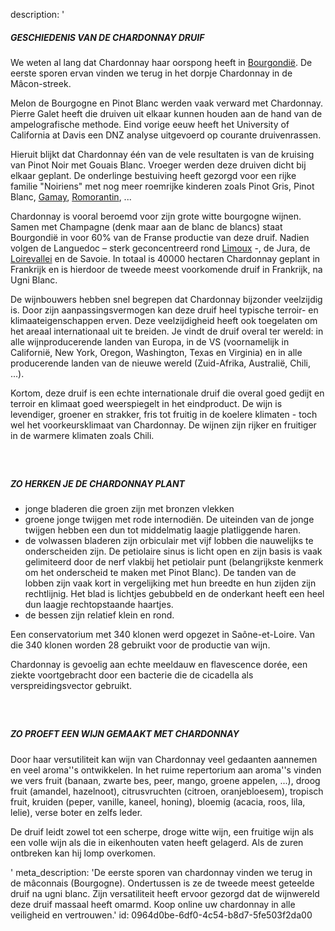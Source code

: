 description: '<h5>GESCHIEDENIS VAN DE CHARDONNAY DRUIF</h5><p>We weten al lang dat Chardonnay haar oorspong heeft in <a href="/nl/region/bourgogne">Bourgondië</a>. De eerste sporen ervan vinden we terug in het dorpje Chardonnay in de Mâcon-streek.</p><p>Melon de Bourgogne en Pinot Blanc werden vaak verward met Chardonnay. Pierre Galet heeft die druiven uit elkaar kunnen houden aan de hand van de ampelografische methode. Eind vorige eeuw heeft het University of California at Davis een DNZ analyse uitgevoerd op courante druivenrassen.</p><p>Hieruit blijkt dat Chardonnay één van de vele resultaten is van de kruising van Pinot Noir met Gouais Blanc. Vroeger werden deze druiven dicht bij elkaar geplant. De onderlinge bestuiving heeft gezorgd voor een rijke familie "Noiriens" met nog meer roemrijke kinderen zoals Pinot Gris, Pinot Blanc, <a href="/nl/grape/gamay-a-jus-blanc">Gamay</a>, <a href="/nl/grape/romorantin">Romorantin</a>, ...</p><p>Chardonnay is vooral beroemd voor zijn grote witte bourgogne wijnen. Samen met Champagne (denk maar aan de blanc de blancs) staat Bourgondië in voor 60% van de Franse productie van deze druif. Nadien volgen de Languedoc – sterk geconcentreerd rond <a href="/nl/region/limoux">Limoux</a> -, de Jura, de <a href="/nl/region/loire">Loirevallei</a> en de Savoie. In totaal is 40000 hectaren Chardonnay geplant in Frankrijk en is hierdoor de tweede meest voorkomende druif in Frankrijk, na Ugni Blanc.</p><p>De wijnbouwers hebben snel begrepen dat Chardonnay bijzonder veelzijdig is. Door zijn aanpassingsvermogen kan deze druif heel typische terroir- en klimaateigenschappen erven. Deze veelzijdigheid heeft ook toegelaten om het areaal internationaal uit te breiden. Je vindt de druif overal ter wereld: in alle wijnproducerende landen van Europa, in de VS (voornamelijk in Californië, New York, Oregon, Washington, Texas en Virginia) en in alle producerende landen van de nieuwe wereld (Zuid-Afrika, Australië, Chili, ...).</p><p>Kortom, deze druif is een echte internationale druif die overal goed gedijt en terroir en klimaat goed weerspiegelt in het eindproduct. De wijn is levendiger, groener en strakker, fris tot fruitig in de koelere klimaten - toch wel het voorkeursklimaat van Chardonnay. De wijnen zijn rijker en fruitiger in de warmere klimaten zoals Chili.</p><h5><br></h5><h5>ZO HERKEN JE DE CHARDONNAY PLANT</h5><ul><li>jonge bladeren die groen zijn met bronzen vlekken &nbsp;<br></li><li>groene jonge twijgen met rode internodiën. De uiteinden van de jonge twijgen hebben een dun tot middelmatig laagje platliggende haren.&nbsp;<br></li><li>de volwassen bladeren zijn orbiculair met vijf lobben die nauwelijks te onderscheiden zijn. De petiolaire sinus is licht open en zijn basis is vaak gelimiteerd door de nerf vlakbij het petiolair punt (belangrijkste kenmerk om het onderscheid te maken met Pinot Blanc). De tanden van de lobben zijn vaak kort in vergelijking met hun breedte en hun zijden zijn rechtlijnig. Het blad is lichtjes gebubbeld en de onderkant heeft een heel dun laagje rechtopstaande haartjes.&nbsp;<br></li><li>de bessen zijn relatief klein en rond.&nbsp;<br></li></ul><p>Een conservatorium met 340 klonen werd opgezet in Saône-et-Loire. Van die 340 klonen worden 28 gebruikt voor de productie van wijn.&nbsp;</p><p>Chardonnay is gevoelig aan echte meeldauw en flavescence dorée, een ziekte voortgebracht door een bacterie die de cicadella als verspreidingsvector gebruikt.</p><h5><br></h5><h5>ZO PROEFT EEN WIJN GEMAAKT MET CHARDONNAY</h5><p>Door haar versutiliteit kan wijn van Chardonnay veel gedaanten aannemen en veel aroma''s ontwikkelen. In het ruime repertorium aan aroma''s vinden we vers fruit (banaan, zwarte bes, peer, mango, groene appelen, ...), droog fruit (amandel, hazelnoot), citrusvruchten (citroen, oranjebloesem), tropisch fruit, kruiden (peper, vanille, kaneel, honing), bloemig (acacia, roos, lila, lelie), verse boter en zelfs leder.&nbsp;</p><p>De druif leidt zowel tot een scherpe, droge witte wijn, een fruitige wijn als een volle wijn als die in eikenhouten vaten heeft gelagerd. Als de zuren ontbreken kan hij lomp overkomen.</p>'
meta_description: 'De eerste sporen van chardonnay vinden we terug in de mâconnais (Bourgogne). Ondertussen is ze de tweede meest geteelde druif na ugni blanc. Zijn versatiliteit heeft ervoor gezorgd dat de wijnwereld deze druif massaal heeft omarmd. Koop online uw chardonnay in alle veiligheid en vertrouwen.'
id: 0964d0be-6df0-4c54-b8d7-5fe503f2da00
